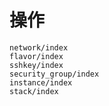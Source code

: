 # 操作

```{toctree}
network/index
flavor/index
sshkey/index
security_group/index
instance/index
stack/index
```
